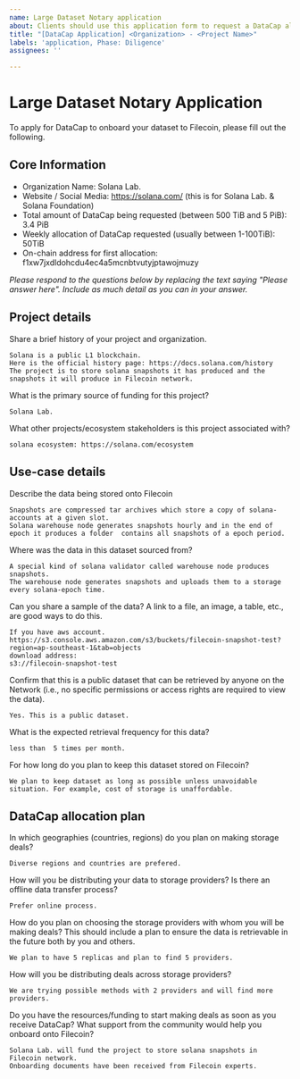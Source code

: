 ```yaml
---
name: Large Dataset Notary application
about: Clients should use this application form to request a DataCap allocation via a LDN for a dataset
title: "[DataCap Application] <Organization> - <Project Name>"
labels: 'application, Phase: Diligence'
assignees: ''

---
```

# Large Dataset Notary Application

To apply for DataCap to onboard your dataset to Filecoin, please fill out the following.

## Core Information
- Organization Name: Solana Lab.
- Website / Social Media: https://solana.com/ (this is for Solana Lab. & Solana Foundation)
- Total amount of DataCap being requested (between 500 TiB and 5 PiB): 3.4 PiB
- Weekly allocation of DataCap requested (usually between 1-100TiB): 50TiB 
- On-chain address for first allocation: f1xw7jxdldohcdu4ec4a5mcnbtvutyjptawojmuzy

_Please respond to the questions below by replacing the text saying "Please answer here". Include as much detail as you can in your answer._

## Project details

Share a brief history of your project and organization.
```
Solana is a public L1 blockchain. 
Here is the official history page: https://docs.solana.com/history
The project is to store solana snapshots it has produced and the snapshots it will produce in Filecoin network.
```

What is the primary source of funding for this project?
```
Solana Lab.
```

What other projects/ecosystem stakeholders is this project associated with?
```
solana ecosystem: https://solana.com/ecosystem
```

## Use-case details

Describe the data being stored onto Filecoin
```
Snapshots are compressed tar archives which store a copy of solana-accounts at a given slot.
Solana warehouse node generates snapshots hourly and in the end of epoch it produces a folder  contains all snapshots of a epoch period.

```
Where was the data in this dataset sourced from?
```
A special kind of solana validator called warehouse node produces snapshots. 
The warehouse node generates snapshots and uploads them to a storage every solana-epoch time.

```

Can you share a sample of the data? A link to a file, an image, a table, etc., are good ways to do this. 
```
If you have aws account. 
https://s3.console.aws.amazon.com/s3/buckets/filecoin-snapshot-test?region=ap-southeast-1&tab=objects
download address:
s3://filecoin-snapshot-test
```
        
Confirm that this is a public dataset that can be retrieved by anyone on the Network (i.e., no specific permissions or access rights are required to view the data).
```
Yes. This is a public dataset.
```

What is the expected retrieval frequency for this data?
```
less than  5 times per month.
```

For how long do you plan to keep this dataset stored on Filecoin?
```
We plan to keep dataset as long as possible unless unavoidable situation. For example, cost of storage is unaffordable.
```


## DataCap allocation plan

In which geographies (countries, regions) do you plan on making storage deals?
```
Diverse regions and countries are prefered. 

```

How will you be distributing your data to storage providers? Is there an offline data transfer process?
```
Prefer online process. 
```
How do you plan on choosing the storage providers with whom you will be making deals? This should include a plan to ensure the data is retrievable in the future both by you and others.
```
We plan to have 5 replicas and plan to find 5 providers. 
```

How will you be distributing deals across storage providers?
```
We are trying possible methods with 2 providers and will find more providers.
```

Do you have the resources/funding to start making deals as soon as you receive DataCap? What support from the community would help you onboard onto Filecoin?
```
Solana Lab. will fund the project to store solana snapshots in Filecoin network.
Onboarding documents have been received from Filecoin experts.

```
